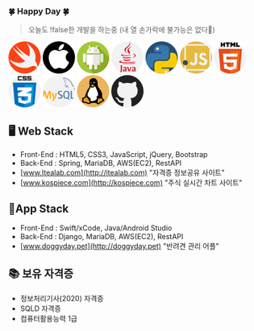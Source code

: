 
### 🍀 Happy Day 🍀

> 오늘도 !false한 개발을 하는중 (내 열 손가락에 불가능은 없다👊)

![swift](./swift.png)  ![apple](./apple.png)  ![android](./android.png)  ![java](./java.png)  ![python](./python.png)  ![javascript](./javascript.png)  ![html5](./html5.png)  ![css](./css.png)  ![mysql](./mysql.png)  ![linux](./linux.png)  ![github](./github.png)  

🖥 Web Stack
-
- Front-End : HTML5, CSS3, JavaScript, jQuery, Bootstrap
- Back-End : Spring, MariaDB, AWS(EC2), RestAPI
- [www.Itealab.com](http://itealab.com) "자격증 정보공유 사이트"
- [www.kospiece.com](http://kospiece.com) "주식 실시간 차트 사이트"

📱App Stack
- 
- Front-End : Swift/xCode, Java/Android Studio
- Back-End : Django, MariaDB, AWS(EC2), RestAPI
- [www.doggyday.pet](http://doggyday.pet) "반려견 관리 어플"

📚 보유 자격증
-
- 정보처리기사(2020) 자격증
- SQLD 자격증
- 컴퓨터활용능력 1급

